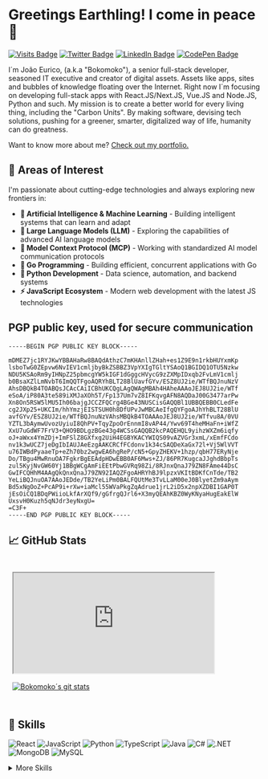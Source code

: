 # Greetings Earthling! I come in peace 👋

[![Visits Badge](https://badges.pufler.dev/visits/Bokomoko/Bokomoko)](https://ipfs.io/ipfs/QmVSZjRqioiPaTNgxEbqkpLm9m27XLVkbngtybfUumEFsf)
[![Twitter Badge](https://img.shields.io/badge/Twitter-Profile-informational?style=flat&logo=twitter&logoColor=white&color=1CA2F1)](https://twitter.com/Bokomoko)
[![LinkedIn Badge](https://img.shields.io/badge/LinkedIn-Profile-informational?style=flat&logo=linkedin&logoColor=white&color=0D76A8)](https://www.linkedin.com/in/joaoeurico/)
[![CodePen Badge](https://img.shields.io/badge/CodePen-Profile-informational?style=flat&logo=codepen&logoColor=white&color=black)](https://codepen.io/bokomoko)

I´m João Eurico, (a.k.a "Bokomoko"), a senior full-stack developer, seasoned IT executive and creator of digital assets. Assets like apps, sites and bubbles of knowledge floating over the Internet. Right now I´m focusing on developing full-stack apps with React.JS/Next.JS, Vue.JS and Node.JS, Python and such. My mission is to create a better world for every living thing, including the "Carbon Units". By making software, devising tech solutions, pushing for a greener, smarter, digitalized way of life, humanity can do greatness.

Want to know more about me? [Check out my portfolio.](https://ipfs.io/ipfs/QmVSZjRqioiPaTNgxEbqkpLm9m27XLVkbngtybfUumEFsf)

## 🚀 Areas of Interest

I'm passionate about cutting-edge technologies and always exploring new frontiers in:

- **🤖 Artificial Intelligence & Machine Learning** - Building intelligent systems that can learn and adapt
- **🧠 Large Language Models (LLM)** - Exploring the capabilities of advanced AI language models
- **🔗 Model Context Protocol (MCP)** - Working with standardized AI model communication protocols
- **🐹 Go Programming** - Building efficient, concurrent applications with Go
- **🐍 Python Development** - Data science, automation, and backend systems
- **⚡ JavaScript Ecosystem** - Modern web development with the latest JS technologies

## PGP public key, used for secure communication

```text
-----BEGIN PGP PUBLIC KEY BLOCK-----

mDMEZ7jc1RYJKwYBBAHaRw8BAQdAthzC7mKHAnllZHah+es1Z9E9n1rkbHUYxmKp
lsboTwG0ZEpvw6NvIEV1cmljbyBkZSBBZ3VpYXIgTGltYSAoQ1BGIDQ1OTU5Nzkw
NDU5KSAoRm9yIHNpZ25pbmcgYW5kIGF1dGggcHVycG9zZXMpIDxqb2FvLmV1cmlj
b0BsaXZlLmNvbT6ImQQTFgoAQRYhBLT28BlUavfGYv/ESZ8UJ2ie/WTfBQJnuNzV
AhsDBQkB4TOABQsJCAcCAiICBhUKCQgLAgQWAgMBAh4HAheAAAoJEJ8UJ2ie/WTf
eSoA/iP80A3te589iXMJaXOh5T/Fp137Um7vZ8IFKqvgAFN8AQDaJ00G3477arPw
Xn8On5RSW5lMU5Ih06bajgJCCZFQCrg4BGe43NUSCisGAQQBl1UBBQEBB0CLedFe
cg2JXp25+UKCIm/hhYmzjEISTSUH0h8DfUPvJwMBCAeIfgQYFgoAJhYhBLT28BlU
avfGYv/ESZ8UJ2ie/WTfBQJnuNzVAhsMBQkB4TOAAAoJEJ8UJ2ie/WTfvu8A/0VU
YZTL3bAymwUvozUyiuI8QhPV+TqyZpoOrEnnmI8vAP44/Ywv69T4heMHaFn+iWfZ
XxU7uGdWF7FrV3+QHO9BDLgzBGe43g4WCSsGAQQB2kcPAQEHQL9yihzWXZm6iqfy
oJ+aWxx4YmZDj+ImFSlZ8GXfxg2UiH4EGBYKACYWIQS09vAZVGr3xmL/xEmfFCdo
nv1k3wUCZ7jeDgIbIAUJAeEzgAAKCRCfFCdonv1k34cSAQDeXaGx72l+Vj5WlVVT
u76IWBdPyaaeTp+eZh70bz2wgwEA6hgReP/cN5+GpyZHEKV+1hzp/qbH77ERyNje
Do/TBgu4MwRnuOA7FgkrBgEEAdpHDwEBB0AF6Mws+ZJ/86PR7KugcaJJghdBbpTs
zul5KyjNvGW60Yj1BBgWCgAmFiEEtPbwGVRq98Zi/8RJnxQnaJ79ZN8FAme44DsC
GwIFCQHhM4AAgQkQnxQnaJ79ZN92IAQZFgoAHRYhBJ9lpzxVKItBDKfCnTde/TB2
YeLiBQJnuOA7AAoJEDde/TB2YeLiPm0BALFQUtMe3TvLLaM00eJ0BlyetZm9aAym
Bd5xNgOoZ+PcAP9i+rXw+iaMcl55WVaPkgZqAdrue1jrL2iD5x2npXZDBI1GAP0T
jEsOiCQ1BDqPWiioLkfArXQf9/gGfrgQJrl6+X3myQEAhKBZ0WyKNyaHugEakElW
UxsvH0Kuzh5qNJdr3eyNxgU=
=C3F+
-----END PGP PUBLIC KEY BLOCK-----
```

## &#x1f4c8; GitHub Stats

<br>

<a href="https://certificates.digitalinnovation.one/E000C23B">
    <iframe src="https://certificates.digitalinnovation.one/E000C23B"
            width="400" height="200"
            style="margin:0.5rem">
    </iframe>
</a>

<a href="https://github.com/bokomoko">
  <img align="center" style="margin:0.5rem" src="https://github-readme-stats.vercel.app/api?username=bokomoko&show_icons=true&line_height=27&count_private=true&title_color=ffffff&text_color=c9cacc&icon_color=4AB097&bg_color=1A2B34" alt="Bokomoko´s git stats" />
</a>

<br>
<br>

## 💼 Skills

![React](https://img.shields.io/badge/Code-React-informational?style=flat&logo=react&logoColor=white&color=4AB197)
![JavaScript](https://img.shields.io/badge/Code-JavaScript-informational?style=flat&logo=JavaScript&logoColor=white&color=4AB197)
![Python](https://img.shields.io/badge/Code-Python-informational?style=flat&logo=Python&logoColor=white&color=4AB197)
![TypeScript](https://img.shields.io/badge/Code-TypeScript-informational?style=flat&logo=TypeScript&logoColor=white&color=4AB197)
![Java](https://img.shields.io/badge/Code-Java-informational?style=flat&logo=Java&logoColor=white&color=4AB197)
![C#](https://img.shields.io/badge/Code-CSharp-informational?style=flat&logo=c-sharp&logoColor=white&color=4AB197)
![.NET](https://img.shields.io/badge/Code-.NET-informational?style=flat&logo=.net&logoColor=white&color=4AB197)
![MongoDB](https://img.shields.io/badge/Code-MongoDB-informational?style=flat&logo=MongoDB&logoColor=white&color=4AB197)
![MySQL](https://img.shields.io/badge/Code-MySQL-informational?style=flat&logo=MySQL&logoColor=white&color=4AB197)

<details>
<summary>More Skills</summary>
<br>

![CSS](https://img.shields.io/badge/Style-CSS-informational?style=flat&logo=css3&logoColor=white&color=4AB197)
![Tailwind](https://img.shields.io/badge/Style-Tailwind-informational?style=flat&logo=Tailwind-CSS&logoColor=white&color=4AB197)
![Sass](https://img.shields.io/badge/Style-Sass-informational?style=flat&logo=Sass&logoColor=white&color=4AB197)

<br>

![Mocha](https://img.shields.io/badge/Test-Mocha-informational?style=flat&logo=Mocha&logoColor=white&color=4AB197)

<br>

![Docker](https://img.shields.io/badge/Tools-Docker-informational?style=flat&logo=docker&logoColor=white&color=4AB197)
![NGINX](https://img.shields.io/badge/Tools-NGINX-informational?style=flat&logo=nginx&logoColor=white&color=4AB197)
![Netlify](https://img.shields.io/badge/Tools-Netlify-informational?style=flat&logo=Netlify&logoColor=white&color=4AB197)
![GitHub Actions](https://img.shields.io/badge/Tools-Actions-informational?style=flat&logo=github-actions&logoColor=white&color=4AB197)
![NPM](https://img.shields.io/badge/Tools-NPM-informational?style=flat&logo=npm&logoColor=white&color=4AB197)
![Insomnia](https://img.shields.io/badge/Tools-Insomnia-informational?style=flat&logo=Insomnia&logoColor=white&color=4AB197)
![Postman](https://img.shields.io/badge/Tools-Postman-informational?style=flat&logo=Postman&logoColor=white&color=4AB197)
![GitHub](https://img.shields.io/badge/Tools-GitHub-informational?style=flat&logo=GitHub&logoColor=white&color=4AB197)
![GitLab](https://img.shields.io/badge/Tools-GitLab-informational?style=flat&logo=GitLab&logoColor=white&color=4AB197)
![Bitbucket](https://img.shields.io/badge/Tools-Bitbucket-informational?style=flat&logo=Bitbucket&logoColor=white&color=4AB197)
![Jira](https://img.shields.io/badge/Tools-Jira-informational?style=flat&logo=Jira-Software&logoColor=white&color=4AB197)
